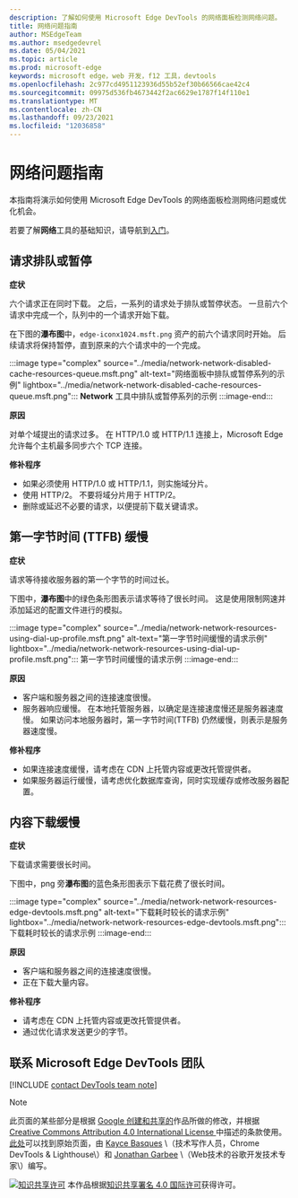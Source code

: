 ```yaml
---
description: 了解如何使用 Microsoft Edge DevTools 的网络面板检测网络问题。
title: 网络问题指南
author: MSEdgeTeam
ms.author: msedgedevrel
ms.date: 05/04/2021
ms.topic: article
ms.prod: microsoft-edge
keywords: microsoft edge，web 开发，f12 工具，devtools
ms.openlocfilehash: 2c977cd4951123936d55b52ef30b66566cae42c4
ms.sourcegitcommit: 09975d536fb4673442f2ac6629e1787f14f110e1
ms.translationtype: MT
ms.contentlocale: zh-CN
ms.lasthandoff: 09/23/2021
ms.locfileid: "12036858"
---
```

<!-- Copyright Kayce Basques and Jonathan Garbee

   Licensed under the Apache License, Version 2.0 (the "License");
   you may not use this file except in compliance with the License.
   You may obtain a copy of the License at

       https://www.apache.org/licenses/LICENSE-2.0

   Unless required by applicable law or agreed to in writing, software
   distributed under the License is distributed on an "AS IS" BASIS,
   WITHOUT WARRANTIES OR CONDITIONS OF ANY KIND, either express or implied.
   See the License for the specific language governing permissions and
   limitations under the License.  -->
# <a name="network-issues-guide"></a>网络问题指南

本指南将演示如何使用 Microsoft Edge DevTools 的网络面板检测网络问题或优化机会。

若要了解**网络**工具的基础知识，请导航到[入门][NetworkPerformance]。

## <a name="queued-or-stalled-requests"></a>请求排队或暂停

**症状**

六个请求正在同时下载。  之后，一系列的请求处于排队或暂停状态。  一旦前六个请求中完成一个，队列中的一个请求开始下载。

在下图的**瀑布图**中，`edge-iconx1024.msft.png` 资产的前六个请求同时开始。  后续请求将保持暂停，直到原来的六个请求中的一个完成。

:::image type="complex" source="../media/network-network-disabled-cache-resources-queue.msft.png" alt-text="网络面板中排队或暂停系列的示例" lightbox="../media/network-network-disabled-cache-resources-queue.msft.png":::
   **Network** 工具中排队或暂停系列的示例
:::image-end:::

**原因**

对单个域提出的请求过多。  在 HTTP/1.0 或 HTTP/1.1 连接上，Microsoft Edge 允许每个主机最多同步六个 TCP 连接。

**修补程序**

*   如果必须使用 HTTP/1.0 或 HTTP/1.1，则实施域分片。
*   使用 HTTP/2。  不要将域分片用于 HTTP/2。
*   删除或延迟不必要的请求，以便提前下载关键请求。

## <a name="slow-time-to-first-byte-ttfb"></a>第一字节时间 (TTFB) 缓慢

**症状**

请求等待接收服务器的第一个字节的时间过长。

下图中，**瀑布图**中的绿色条形图表示请求等待了很长时间。  这是使用限制网速并添加延迟的配置文件进行的模拟。

:::image type="complex" source="../media/network-network-resources-using-dial-up-profile.msft.png" alt-text="第一字节时间缓慢的请求示例" lightbox="../media/network-network-resources-using-dial-up-profile.msft.png":::
   第一字节时间缓慢的请求示例
:::image-end:::

**原因**

*   客户端和服务器之间的连接速度很慢。
*   服务器响应缓慢。  在本地托管服务器，以确定是连接速度慢还是服务器速度慢。  如果访问本地服务器时，第一字节时间\(TTFB\) 仍然缓慢，则表示是服务器速度慢。

**修补程序**

*   如果连接速度缓慢，请考虑在 CDN 上托管内容或更改托管提供者。
*   如果服务器运行缓慢，请考虑优化数据库查询，同时实现缓存或修改服务器配置。

## <a name="slow-content-download"></a>内容下载缓慢

**症状**

下载请求需要很长时间。

下图中，png 旁**瀑布图**的蓝色条形图表示下载花费了很长时间。

:::image type="complex" source="../media/network-network-resources-edge-devtools.msft.png" alt-text="下载耗时较长的请求示例" lightbox="../media/network-network-resources-edge-devtools.msft.png":::
   下载耗时较长的请求示例
:::image-end:::

**原因**

*   客户端和服务器之间的连接速度很慢。
*   正在下载大量内容。

**修补程序**

*   请考虑在 CDN 上托管内容或更改托管提供者。
*   通过优化请求发送更少的字节。

<!--   ## Contribute knowledge

Do you have a network issue that should be added to this guide?

*   Send a tweet to [@EdgeDevTools][MicrosoftEdgeTweet].
*   Choose **Send Feedback** \(![Send Feedback](../media/smile-icon.msft.png)\) in the DevTools or select `Alt`+`Shift`+`I` \(Windows, Linux\) or `Option`+`Shift`+`I` \(macOS\) to provide feedback or feature requests.
*   [Open an issue][WebFundamentalsIssue] on the docs repo.  -->

## <a name="getting-in-touch-with-the-microsoft-edge-devtools-team"></a>联系 Microsoft Edge DevTools 团队

[!INCLUDE [contact DevTools team note](../includes/contact-devtools-team-note.md)]

<!-- links -->

[NetworkPerformance]: ./index.md "使用 Microsoft Edge DevTools 检测网络活动 | Microsoft Docs"

[MicrosoftEdgeTweet]: https://twitter.com/intent/tweet?text=@EdgeDevTools%20[Network%20Issues%20Guide%20Suggestion]

[WebFundamentalsIssue]: https://github.com/MicrosoftDocs/edge-developer/issues/new?title=%5BDevTools%20Network%20Issues%20Guide%20Suggestion%5D "新问题 - MicrosoftDocs/edge-developer"

> [!NOTE]
> 此页面的某些部分是根据 [Google 创建和共享的][GoogleSitePolicies]作品所做的修改，并根据[ Creative Commons Attribution 4.0 International License ][CCA4IL]中描述的条款使用。
> [此处](https://developers.google.com/web/tools/chrome-devtools/network/issues)可以找到原始页面，由 [Kayce Basques][KayceBasques] \（技术写作人员，Chrome DevTools \& Lighthouse\）和 [Jonathan Garbee][JonathanGarbee] \（Web技术的谷歌开发技术专家\）编写。

[![知识共享许可][CCby4Image]][CCA4IL] 本作品根据[知识共享署名 4.0 国际许可][CCA4IL]获得许可。

[CCA4IL]: https://creativecommons.org/licenses/by/4.0
[CCby4Image]: https://i.creativecommons.org/l/by/4.0/88x31.png
[GoogleSitePolicies]: https://developers.google.com/terms/site-policies
[KayceBasques]: https://developers.google.com/web/resources/contributors#kayce-basques
[JonathanGarbee]: https://developers.google.com/web/resources/contributors#jonathan-garbee
